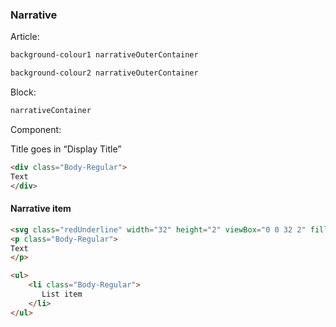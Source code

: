 <h3>Narrative</h3>

Article:

```html
background-colour1 narrativeOuterContainer
```

```html
background-colour2 narrativeOuterContainer
```

Block:
```html
narrativeContainer
```

Component:

Title goes in “Display Title”

```html
<div class="Body-Regular"> 
Text 
</div> 
```

<h4>Narrative item</h4>

```html
<svg class="redUnderline" width="32" height="2" viewBox="0 0 32 2" fill="none" xmlns="http://www.w3.org/2000/svg"><line x1="32" y1="1" x2="-8.74228e-08" y2="0.999997" stroke="#DD221A" stroke-width="2"></line></svg> 
<p class="Body-Regular"> 
Text 
</p>
```

```html
<ul> 
    <li class="Body-Regular"> 
       List item 
    </li> 
</ul>
```
